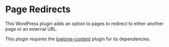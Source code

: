 # Page Redirects

This WordPress plugin adds an option to pages to redirect to either another page or an external URL.

This plugin requires the [lowtone-content](https://github.com/lowtone/lowtone-content) plugin for its dependencies.